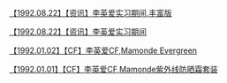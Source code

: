 <a href="https://weibo.com/6493535909/JyVxr1xho" rel="nofollow">【1992.08.22】【资讯】李英爱实习期间,丰富版</a>

<a href="https://tieba.baidu.com/p/6155592485" rel="nofollow">【1992.08.22】【资讯】李英爱实习期间</a>

<a href="https://weibo.com/6493535909/HrM8PfStd" rel="nofollow">【1992.01.02】【CF】李英爱CF,Mamonde Evergreen</a>

<a href="https://weibo.com/6493535909/HrtaWBstw" rel="nofollow">【1992.01.01】【CF】李英爱CF,Mamonde紫外线防晒霜套装</a>
